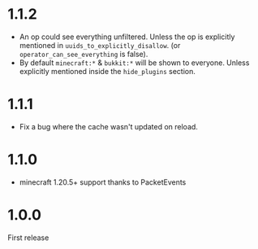 # 1.1.2

* An op could see everything unfiltered. Unless the op is explicitly mentioned in `uuids_to_explicitly_disallow`. (or `operator_can_see_everything` is false).
* By default `minecraft:*` & `bukkit:*` will be shown to everyone. Unless explicitly mentioned inside the `hide_plugins` section.

# 1.1.1

* Fix a bug where the cache wasn't updated on reload.

# 1.1.0

* minecraft 1.20.5+ support thanks to PacketEvents

# 1.0.0

First release